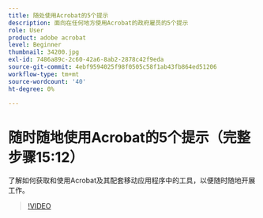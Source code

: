 ```yaml
---
title: 随处使用Acrobat的5个提示
description: 面向在任何地方使用Acrobat的政府雇员的5个提示
role: User
product: adobe acrobat
level: Beginner
thumbnail: 34200.jpg
exl-id: 7486a89c-2c60-42a6-8ab2-2878c42f9eda
source-git-commit: 4ebf9594025f98f0505c58f1ab43fb864ed51206
workflow-type: tm+mt
source-wordcount: '40'
ht-degree: 0%

---
```


# 随时随地使用Acrobat的5个提示（完整步骤15:12）

了解如何获取和使用Acrobat及其配套移动应用程序中的工具，以便随时随地开展工作。

>[!VIDEO](https://video.tv.adobe.com/v/34200?quality=12&learn=on&hidetitle=true)
